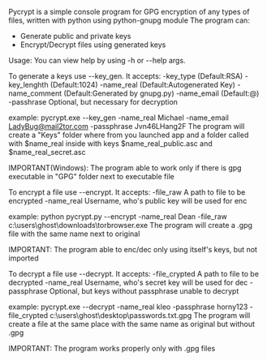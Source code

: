 Pycrypt is a simple console program for GPG encryption of any types of files, written with python using python-gnupg module
The program can:
- Generate public and private keys
- Encrypt/Decrypt files using generated keys

Usage:
You can view help by using -h or --help args.

To generate a keys use --key_gen. It accepts:
-key_type		(Default:RSA)
-key_lenghth	(Default:1024)
-name_real	(Default:Autogenerated Key)
-name_comment	(Default:Generated by gnupg.py)
-name_email	(Default:<username>@<hostname>)
-passhrase 	Optional, but necessary for decryption

example: pycrypt.exe --key_gen -name_real Michael -name_email LadyBug@mail2tor.com -passphrase Jvn46LHang2F
The program will create a "Keys" folder where from you launched app and a folder called with $name_real inside with keys $name_real_public.asc and $name_real_secret.asc

IMPORTANT(Windows): The program able to work only if there is gpg executable in "GPG" folder next to executable file

To encrypt a file use --encrypt. It accepts:
-file_raw		A path to file to be encrypted
-name_real	Username, who's public key will be used for enc

example: python pycrypt.py --encrypt -name_real Dean -file_raw c:\users\ghost\downloads\torbrowser.exe
The program will create a .gpg file with the same name next to original

IMPORTANT: The program able to enc/dec only using itself's keys, but not imported

To decrypt a file use --decrypt. It accepts:
-file_crypted	A path to file to be decrypted
-name_real	Username, who's secret key will be used for dec
-passphrase	Optional, but keys without passphrase unable to decrypt

example: pycrypt.exe --decrypt -name_real kleo -passphrase horny123 -file_crypted c:\users\ghost\desktop\passwords.txt.gpg
The program will create a file at the same place with the same name as original but without .gpg

IMPORTANT: The program works properly only with .gpg  files




